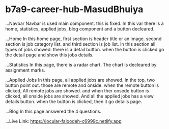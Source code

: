 # b7a9-career-hub-MasudBhuiya

...Navbar
     Navbar is used main component. this is fixed. In this var there is a home, statistics, applied jobs, blog component and a button decleared.

...Home
    In this home page, first section is header title or an image. second section is job category list. and third section is job list. In this section all types of jobs showed. there is a detail button. when the button is clicked go the detail page and show this jobs details.

...Statistics
    In this page, there is a radar chart. The chart is decleared by assignment marks.

...Applied Jobs
    In this page, all applied jobs are showed. In the top, two button point out. those are remote and onside. when the remote button is clicked, All remote jobs are showed. and when ther onsede button is clicked, all onside jobs are showed. And all the applied jobs has a view details button. when the button is clicked, then it go details page. 

...Blog
    In this page answered the 4 questions. 

...Live Link:
        https://jocular-faloodeh-c6999c.netlify.app